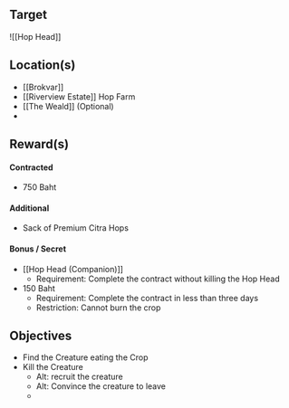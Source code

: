 ## Target
![[Hop Head]]

## Location(s)
- [[Brokvar]]
- [[Riverview Estate]] Hop Farm
- [[The Weald]] (Optional)
- 

## Reward(s)
#### Contracted
- 750 Baht
#### Additional
- Sack of Premium Citra Hops
#### Bonus / Secret
- [[Hop Head (Companion)]]
	- Requirement: Complete the contract without killing the Hop Head
- 150 Baht
	- Requirement: Complete the contract in less than three days
	- Restriction: Cannot burn the crop

## Objectives
- Find the Creature eating the Crop
- Kill the Creature
	- Alt: recruit the creature
	- Alt: Convince the creature to leave
	- 
